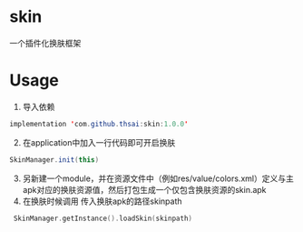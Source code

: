 # skin
一个插件化换肤框架
# Usage
1. 导入依赖

```Java
implementation 'com.github.thsai:skin:1.0.0'
```
2. 在application中加入一行代码即可开启换肤
```Java
SkinManager.init(this)
```
3. 另新建一个module，并在资源文件中（例如res/value/colors.xml）定义与主apk对应的换肤资源值，然后打包生成一个仅包含换肤资源的skin.apk
4. 在换肤时候调用
传入换肤apk的路径skinpath
```kotlin
 SkinManager.getInstance().loadSkin(skinpath)
```

